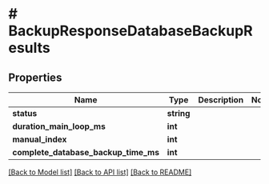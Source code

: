 # # BackupResponseDatabaseBackupResults

## Properties

Name | Type | Description | Notes
------------ | ------------- | ------------- | -------------
**status** | **string** |  |
**duration_main_loop_ms** | **int** |  |
**manual_index** | **int** |  |
**complete_database_backup_time_ms** | **int** |  |

[[Back to Model list]](../../README.md#models) [[Back to API list]](../../README.md#endpoints) [[Back to README]](../../README.md)
